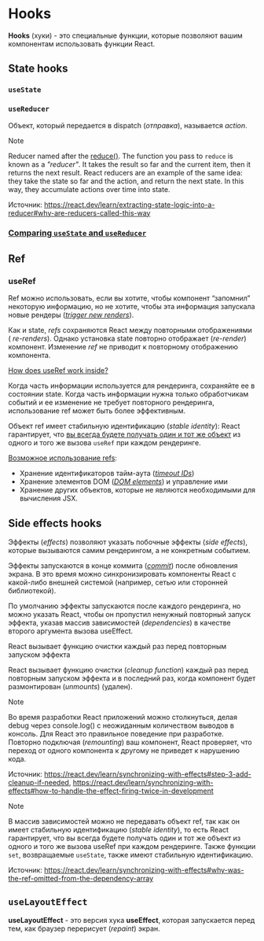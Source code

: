 # Hooks

**Hooks** (хуки) - это специальные функции, которые позволяют вашим компонентам использовать функции React.

## State hooks

### `useState`

### `useReducer`

Объект, который передается в dispatch (*отправка*), называется *action*.

> [!NOTE]
> Reducer named after the [reduce()](https://developer.mozilla.org/en-US/docs/Web/JavaScript/Reference/Global_Objects/Array/Reduce). The function you pass to `reduce` is known as a *"reducer"*. It takes the result so far and the current item, then it returns the next result. React reducers are an example of the same idea: they take the state so far and the action, and return the next state. In this way, they accumulate actions over time into state.
>
> Источник: <https://react.dev/learn/extracting-state-logic-into-a-reducer#why-are-reducers-called-this-way>

### [Comparing `useState` and `useReducer`](https://react.dev/learn/extracting-state-logic-into-a-reducer#comparing-usestate-and-usereducer)

## Ref

### useRef

Ref можно использовать, если вы хотите, чтобы компонент “запомнил” некоторую информацию, но не хотите, чтобы эта информация запускала новые рендеры ([*trigger new renders*](https://react.dev/learn/render-and-commit)).

Как и state, *refs* сохраняются React между повторными отображениями ( *re-renders*). Однако установка state повторно отображает (*re-render*) компонент. Изменение *ref* не приводит к повторному отображению компонента.

[How does useRef work inside?](https://react.dev/learn/referencing-values-with-refs)

Когда часть информации используется для рендеринга, сохраняйте ее в состоянии state. Когда часть информации нужна только обработчикам событий и ее изменение не требует повторного рендеринга, использование ref может быть более эффективным.

Объект ref имеет стабильную идентификацию (*stable identity*): React гарантирует, что [вы всегда будете получать один и тот же объект](https://react.dev/reference/react/useRef#returns) из одного и того же вызова `useRef` при каждом рендеринге.

[Возможное использование refs](https://react.dev/learn/referencing-values-with-refs#when-to-use-refs):

- Хранение идентификаторов тайм-аута ([*timeout IDs*](https://developer.mozilla.org/docs/Web/API/setTimeout))
- Хранение элементов DOM ([*DOM elements*](https://developer.mozilla.org/docs/Web/API/Element)) и управление ими
- Хранение других объектов, которые не являются необходимыми для вычисления JSX.

## Side effects hooks

Эффекты (*effects*) позволяют указать побочные эффекты (*side effects*), которые вызываются самим рендерингом, а не конкретным событием.

Эффекты запускаются в конце коммита ([*commit*](https://react.dev/learn/render-and-commit)) после обновления экрана. В это время можно синхронизировать компоненты React с какой-либо внешней системой (например, сетью или сторонней библиотекой).

По умолчанию эффекты запускаются после каждого рендеринга, но можно указать React, чтобы он пропустил ненужный повторный запуск эффекта, указав массив зависимостей (*dependencies*) в качестве второго аргумента вызова useEffect.

React вызывает функцию очистки каждый раз перед повторным запуском эффекта

React вызывает функцию очистки (*cleanup function*) каждый раз перед повторным запуском эффекта и в последний раз, когда компонент будет размонтирован (*unmounts*) (удален).

> [!NOTE]
> Во время разработки React приложений можно столкнуться, делая debug через console.log() с неожиданным количеством выводов в консоль. Для React это правильное поведение при разработке. Повторно подключая (*remounting*) ваш компонент, React проверяет, что переход от одного компонента к другому не приведет к нарушению кода.
>
> Источник: <https://react.dev/learn/synchronizing-with-effects#step-3-add-cleanup-if-needed>, <https://react.dev/learn/synchronizing-with-effects#how-to-handle-the-effect-firing-twice-in-development>

> [!NOTE]
> В массив зависимостей можно не передавать объект ref, так как он имеет стабильную идентификацию (*stable identity*), то есть React гарантирует, что вы всегда будете получать один и тот же объект из одного и того же вызова useRef при каждом рендеринге. Также функции `set`, возвращаемые `useState`, также имеют стабильную идентификацию.
>
> Источник: <https://react.dev/learn/synchronizing-with-effects#why-was-the-ref-omitted-from-the-dependency-array>

## `useLayoutEffect`

**useLayoutEffect** - это версия хука **useEffect**, которая запускается перед тем, как браузер перерисует (*repaint*) экран.
